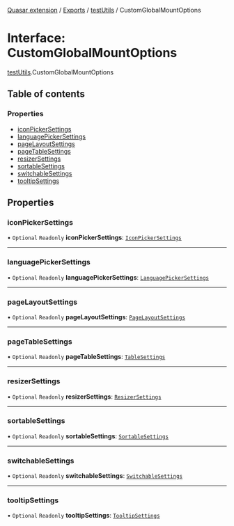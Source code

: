 [Quasar extension](../index.md) / [Exports](../modules.md) / [testUtils](../modules/testUtils.md) / CustomGlobalMountOptions

# Interface: CustomGlobalMountOptions

[testUtils](../modules/testUtils.md).CustomGlobalMountOptions

## Table of contents

### Properties

- [iconPickerSettings](testUtils.CustomGlobalMountOptions.md#iconpickersettings)
- [languagePickerSettings](testUtils.CustomGlobalMountOptions.md#languagepickersettings)
- [pageLayoutSettings](testUtils.CustomGlobalMountOptions.md#pagelayoutsettings)
- [pageTableSettings](testUtils.CustomGlobalMountOptions.md#pagetablesettings)
- [resizerSettings](testUtils.CustomGlobalMountOptions.md#resizersettings)
- [sortableSettings](testUtils.CustomGlobalMountOptions.md#sortablesettings)
- [switchableSettings](testUtils.CustomGlobalMountOptions.md#switchablesettings)
- [tooltipSettings](testUtils.CustomGlobalMountOptions.md#tooltipsettings)

## Properties

### iconPickerSettings

• `Optional` `Readonly` **iconPickerSettings**: [`IconPickerSettings`](components_IconPicker_extras.IconPickerSettings.md)

___

### languagePickerSettings

• `Optional` `Readonly` **languagePickerSettings**: [`LanguagePickerSettings`](components_LanguagePicker_extras.LanguagePickerSettings.md)

___

### pageLayoutSettings

• `Optional` `Readonly` **pageLayoutSettings**: [`PageLayoutSettings`](components_PageLayout_extras.PageLayoutSettings.md)

___

### pageTableSettings

• `Optional` `Readonly` **pageTableSettings**: [`TableSettings`](components_Table_extras.TableSettings.md)

___

### resizerSettings

• `Optional` `Readonly` **resizerSettings**: [`ResizerSettings`](components_Resizer_extras.ResizerSettings.md)

___

### sortableSettings

• `Optional` `Readonly` **sortableSettings**: [`SortableSettings`](components_Sortable_extras.SortableSettings.md)

___

### switchableSettings

• `Optional` `Readonly` **switchableSettings**: [`SwitchableSettings`](components_Switchable_extras.SwitchableSettings.md)

___

### tooltipSettings

• `Optional` `Readonly` **tooltipSettings**: [`TooltipSettings`](components_Tooltip_extras.TooltipSettings.md)
